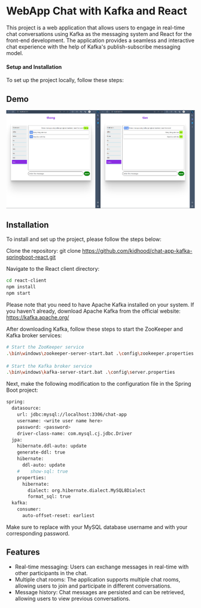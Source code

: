 
# WebApp Chat with Kafka and React
This project is a web application that allows users to engage in real-time chat conversations using Kafka as the messaging system and React for the front-end development. The application provides a seamless and interactive chat experience with the help of Kafka's publish-subscribe messaging model.

#### Setup and Installation
To set up the project locally, follow these steps:




## Demo

![Chat demo](img/chat_demo.png "Chat screen")



## Installation

To install and set up the project, please follow the steps below:

Clone the repository: git clone https://github.com/kidhood/chat-app-kafka-springboot-react.git

Navigate to the React client directory:


```bash
cd react-client
npm install
npm start
```

Please note that you need to have Apache Kafka installed on your system. If you haven't already, download Apache Kafka from the official website: https://kafka.apache.org/

After downloading Kafka, follow these steps to start the ZooKeeper and Kafka broker services:

```bash
# Start the ZooKeeper service
.\bin\windows\zookeeper-server-start.bat .\config\zookeeper.properties

# Start the Kafka broker service
.\bin\windows\kafka-server-start.bat .\config\server.properties

```

Next, make the following modification to the configuration file in the Spring Boot project:

```bash
spring:
  datasource:
    url: jdbc:mysql://localhost:3306/chat-app
    username: <write user name here>
    password: <password>
    driver-class-name: com.mysql.cj.jdbc.Driver
  jpa:
    hibernate.ddl-auto: update
    generate-ddl: true
    hibernate:
      ddl-auto: update
    #    show-sql: true
    properties:
      hibernate:
        dialect: org.hibernate.dialect.MySQL8Dialect
        format_sql: true
  kafka:
    consumer:
      auto-offset-reset: earliest

```

Make sure to replace <write user name here> with your MySQL database username and <password> with your corresponding password.


    
## Features

- Real-time messaging: Users can exchange messages in real-time with other participants in the chat.
- Multiple chat rooms: The application supports multiple chat rooms, allowing users to join and participate in different conversations.
- Message history: Chat messages are persisted and can be retrieved, allowing users to view previous conversations.

